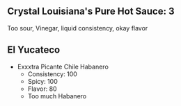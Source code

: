 ## Crystal Louisiana's Pure Hot Sauce: 3
Too sour, Vinegar, liquid consistency, okay flavor

## El Yucateco

* Exxxtra Picante Chile Habanero
  * Consistency: 100
  * Spicy: 100
  * Flavor: 80
  * Too much Habanero 